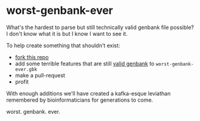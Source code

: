 # worst-genbank-ever

What's the hardest to parse but still technically valid genbank file possible? I don't know what it is but I know I want to see it. 

To help create something that shouldn't exist:

* [fork this repo](https://github.com/TimothyStiles/worst-genbank-ever/fork)
* add some terrible features that are still [valid genbank](https://www.insdc.org/files/feature_table.html) to `worst-genbank-ever.gbk`
* make a pull-request
* profit


With enough additions we'll have created a kafka-esque leviathan remembered by bioinformaticians for generations to come. 

worst. genbank. ever.
